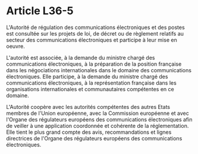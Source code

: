 # Article L36-5

L'Autorité de régulation des communications électroniques et des postes est consultée sur les projets de loi, de décret ou de règlement relatifs au secteur des communications électroniques et participe à leur mise en oeuvre.

L'autorité est associée, à la demande du ministre chargé des communications électroniques, à la préparation de la position française dans les négociations internationales dans le domaine des communications électroniques. Elle participe, à la demande du ministre chargé des communications électroniques, à la représentation française dans les organisations internationales et communautaires compétentes en ce domaine.

L'Autorité coopère avec les autorités compétentes des autres Etats membres de l'Union européenne, avec la Commission européenne et avec l'Organe des régulateurs européens des communications électroniques afin de veiller à une application coordonnée et cohérente de la réglementation. Elle tient le plus grand compte des avis, recommandations et lignes directrices de l'Organe des régulateurs européens des communications électroniques.